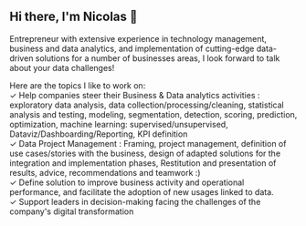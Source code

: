 ## Hi there, I'm Nicolas 👋

Entrepreneur with extensive experience in technology management, business and data analytics, and implementation of cutting-edge data-driven solutions for a number of businesses areas, I look forward to talk about your data challenges!

Here are the topics I like to work on:  
✓ Help companies steer their Business & Data analytics activities : exploratory data analysis, data collection/processing/cleaning, statistical analysis and testing, modeling, segmentation, detection, scoring, prediction, optimization, machine learning: supervised/unsupervised, Dataviz/Dashboarding/Reporting, KPI definition  
✓ Data Project Management : Framing, project management, definition of use cases/stories with the business, design of adapted solutions for the integration and implementation phases, Restitution and presentation of results, advice, recommendations and teamwork :)  
✓ Define solution to improve business activity and operational performance, and facilitate the adoption of new usages linked to data.  
✓ Support leaders in decision-making facing the challenges of the company's digital transformation   


<!---
--->
